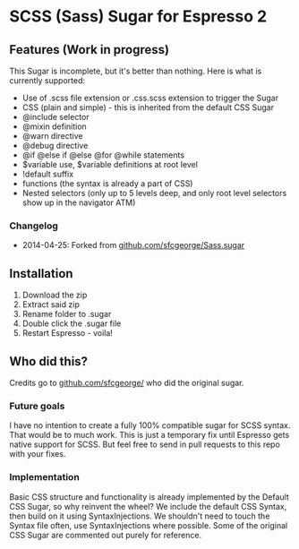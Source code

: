 # SCSS (Sass) Sugar for Espresso 2

## Features (Work in progress)

This Sugar is incomplete, but it's better than nothing. Here is what is currently supported:

* Use of .scss file extension or .css.scss extension to trigger the Sugar
* CSS (plain and simple) - this is inherited from the default CSS Sugar
* @include selector
* @mixin definition
* @warn directive
* @debug directive
* @if @else if @else @for @while statements
* $variable use, $variable definitions at root level
* !default suffix
* functions (the syntax is already a part of CSS)
* Nested selectors (only up to 5 levels deep, and only root level selectors show up in the navigator ATM)

### Changelog
- 2014-04-25: Forked from [github.com/sfcgeorge/Sass.sugar](https://github.com/sfcgeorge/Sass.sugar)

## Installation

1. Download the zip
2. Extract said zip
3. Rename folder to .sugar
4. Double click the .sugar file
5. Restart Espresso - voila!

## Who did this?

Credits go to [github.com/sfcgeorge/](https://github.com/sfcgeorge/) who did the original sugar.

### Future goals
I have no intention to create a fully 100% compatible sugar for SCSS syntax. That would be to much work. This is just a temporary fix until Espresso gets native support for SCSS. But feel free to send in pull requests to this repo with your fixes.

### Implementation

Basic CSS structure and functionality is already implemented by the Default CSS Sugar, so why reinvent the wheel? We include the default CSS Syntax, then build on it using SyntaxInjections. We shouldn't need to touch the Syntax file often, use SyntaxInjections where possible. Some of the original CSS Sugar are commented out purely for reference.
